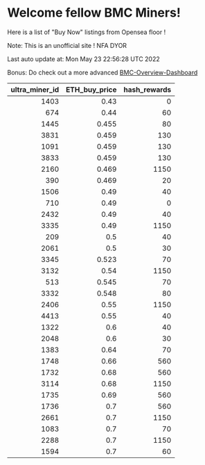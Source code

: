 # Welcome fellow BMC Miners!
Here is a list of "Buy Now" listings from Opensea floor !

Note: This is an unofficial site ! NFA DYOR

Last auto update at: Mon May 23 22:56:28 UTC 2022

Bonus: Do check out a more advanced [BMC-Overview-Dashboard](https://dune.com/defifunk/BMC-Overview-Dashboard)


|   ultra_miner_id |   ETH_buy_price |   hash_rewards |
|-----------------:|----------------:|---------------:|
|             1403 |           0.43  |              0 |
|              674 |           0.44  |             60 |
|             1445 |           0.455 |             80 |
|             3831 |           0.459 |            130 |
|             1091 |           0.459 |            130 |
|             3833 |           0.459 |            130 |
|             2160 |           0.469 |           1150 |
|              390 |           0.469 |             20 |
|             1506 |           0.49  |             40 |
|              710 |           0.49  |              0 |
|             2432 |           0.49  |             40 |
|             3335 |           0.49  |           1150 |
|              209 |           0.5   |             40 |
|             2061 |           0.5   |             30 |
|             3345 |           0.523 |             70 |
|             3132 |           0.54  |           1150 |
|              513 |           0.545 |             70 |
|             3332 |           0.548 |             80 |
|             2406 |           0.55  |           1150 |
|             4413 |           0.55  |             40 |
|             1322 |           0.6   |             40 |
|             2048 |           0.6   |             30 |
|             1383 |           0.64  |             70 |
|             1748 |           0.66  |            560 |
|             1732 |           0.68  |            560 |
|             3114 |           0.68  |           1150 |
|             1735 |           0.69  |            560 |
|             1736 |           0.7   |            560 |
|             2661 |           0.7   |           1150 |
|             1083 |           0.7   |             70 |
|             2288 |           0.7   |           1150 |
|             1594 |           0.7   |             60 |